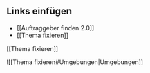 ## Links einfügen

- [[Auftraggeber finden 2.0]]
- [[Thema fixieren]]

[[Thema fixieren]]

![[Thema fixieren#Umgebungen|Umgebungen]]




